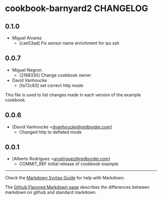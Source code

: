 cookbook-barnyard2 CHANGELOG
===============

## 0.1.0

  - Miguel Alvarez
    - [cae53ad] Fix sensor name enrichment for ips ssh

## 0.0.7

  - Miguel Negron
    - [2168330] Change cookbook owner
  - David Vanhoucke
    - [fa72c83] set correct http mode

This file is used to list changes made in each version of the example cookbook.

0.0.6
-----
- [David Vanhoucke <dvanhoucke@redborder.com]
  - Changed http to deflated mode

0.0.1
-----
- [Alberto Rodríguez <arodriguez@redborder.com]
  - COMMIT_REF Initial release of cookbook example

- - -
Check the [Markdown Syntax Guide](http://daringfireball.net/projects/markdown/syntax) for help with Markdown.

The [Github Flavored Markdown page](http://github.github.com/github-flavored-markdown/) describes the differences between markdown on github and standard markdown.
